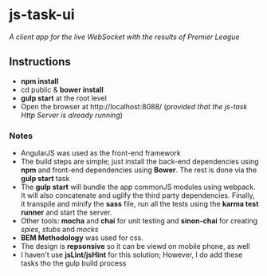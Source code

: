 # js-task-ui
_A client app for the live WebSocket with the results of Premier League_
## Instructions

* **npm install**
* cd public & **bower install** 
* **gulp start** at the root level
* Open the browser at http://localhost:8088/ (_provided that the js-task Http Server  is already running_)

### Notes

* AngularJS was used as the front-end framework
* The build steps are simple; just install the back-end dependencies using **npm** and front-end dependencies using **Bower**. The rest is done via the **gulp start** task
* The **gulp start** will bundle the app commonJS modules using webpack. It will also concatenate and uglify the third party dependencies. Finally, it transpile and minify the **sass** file, run all the tests using the **karma test runner** and start the server.
* Other tools: **mocha** and **chai** for unit testing and **sinon-chai** for creating _spies_, _stubs_ and _mocks_
* **BEM Methodology** was used for css. 
* The design is **repsonsive** so it can be viewd on mobile phone, as well
* I haven't use **jsLint/jsHint** for this solution; However, I do add these tasks tho the gulp build process